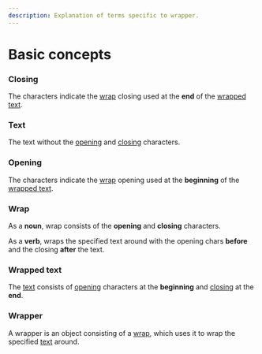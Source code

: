 ```yaml
---
description: Explanation of terms specific to wrapper.
---
```


# Basic concepts

### Closing

The characters indicate the [wrap](basic-concepts.md#wrap) closing used at the **end** of the [wrapped text](basic-concepts.md#wrapped).

### Text <a href="#wrap-content" id="wrap-content"></a>

The text without the [opening](basic-concepts.md#opening) and [closing](basic-concepts.md#closing) characters.

### Opening

The characters indicate the [wrap](basic-concepts.md#wrap) opening used at the **beginning** of the [wrapped text](basic-concepts.md#wrapped).

### Wrap

As a **noun**, wrap consists of the **opening** and **closing** characters.

As a **verb**, wraps the specified text around with the opening chars **before** and the closing **after** the text.

### Wrapped text

The [text](basic-concepts.md#text) consists of [opening](basic-concepts.md#opening) characters at the **beginning** and [closing](basic-concepts.md#closing) at the **end**.

### Wrapper

A wrapper is an object consisting of a [wrap](basic-concepts.md#wrap), which uses it to wrap the specified [text](basic-concepts.md#text) around.
